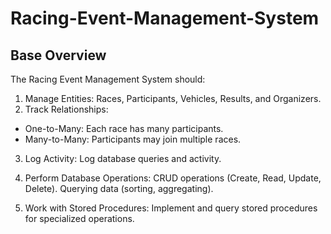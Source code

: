 ﻿# Racing-Event-Management-System

## Base Overview

The Racing Event Management System should:

1. Manage Entities: Races, Participants, Vehicles, Results, and Organizers.
2. Track Relationships:

- One-to-Many: Each race has many participants.
- Many-to-Many: Participants may join multiple races.

3. Log Activity: Log database queries and activity.

4. Perform Database Operations:
   CRUD operations (Create, Read, Update, Delete).
   Querying data (sorting, aggregating).
5. Work with Stored Procedures: Implement and query stored procedures for specialized operations.
